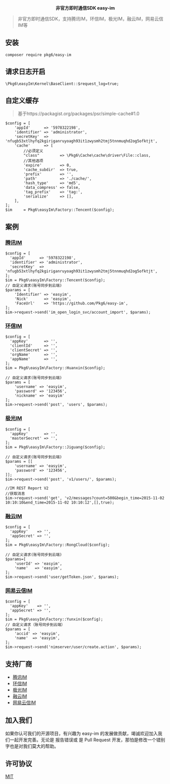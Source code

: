 <p align="center">
	<strong>非官方即时通信SDK easy-im</strong>
</p>

> 非官方即时通信SDK，支持腾讯IM，环信IM，极光IM，融云IM，网易云信IM等


## 安装

~~~~
composer require pkg6/easy-im
~~~~

## 请求日志开启

~~~
\Pkg6\easyIm\Kernel\BaseClient::$request_log=true;
~~~

## 自定义缓存

> 基于https://packagist.org/packages/psr/simple-cache#1.0

~~~
$config = [
    'appId'      => '5978322198',
    'identifier' => 'administrator',
    'secretKey'  => 'nfugb53xtlhyfq2kgiriganruyoagh93it1zwysmh2tmj5tnnmuqhd2og5ofktjt',
    'cache'      => [
        //必须定义
        "class"         => \Pkg6\Cache\cache\driver\File::class,
        //其他选项
        'expire'        => 0,
        'cache_subdir'  => true,
        'prefix'        => '',
        'path'          => './cache/',
        'hash_type'     => 'md5',
        'data_compress' => false,
        'tag_prefix'    => 'tag:',
        'serialize'     => [],
    ],
];
$im     = Pkg6\easyIm\Factory::Tencent($config);
~~~


## 案例

### [腾讯IM](https://curl.qcloud.com/OcLpzLhC) 

~~~
$config = [
  'appId'      => '5978322198',
  'identifier' => 'administrator',
  'secretKey'  => 'nfugb53xtlhyfq2kgiriganruyoagh93it1zwysmh2tmj5tnnmuqhd2og5ofktjt',
];
$im = Pkg6\easyIm\Factory::Tencent($config);
// 自定义请求(账号同步到云端)
$params = [
    'Identifier' => 'easyim',
    'Nick'       => 'easyim',
    'FaceUrl'    => 'https://github.com/Pkg6/easy-im',
];
$im->request->send('im_open_login_svc/account_import', $params);
~~~

### [环信IM](https://www.easemob.com/) 

~~~
$config = [
  'appKey'       => '',
  'clientId'     => '',
  'clientSecret' => '',
  'orgName'      => '',
  'appName'      => '',
];
$im = Pkg6\easyIm\Factory::Huanxin($config);

// 自定义请求(账号同步到云端)
$params = [
    'username' => 'easyim',
    'password' => '123456',
    'nickname' => 'easyim'
];
$im->request->send('post', 'users', $params);
~~~

### [极光IM](https://www.jiguang.cn/im)

~~~
$config = [
  'appKey'       => '',
  'masterSecret' => '',
];
$im = Pkg6\easyIm\Factory::Jiguang($config);

// 自定义请求(账号同步到云端)
$params = [[
    'username' => 'easyim',
    'password' => '123456',
]];
$im->request->send('post', 'v1/users/', $params);

//IM REST Report V2
//获取消息
$im->request->send('get', 'v2/messages?count=500&begin_time=2015-11-02 10:10:10&end_time=2015-11-02 10:10:12',[],true);
~~~

### [融云IM](https://www.jiguang.cn/im) 

~~~
$config = [
  'appKey'    => '',
  'appSecret' => '',
];
$im = Pkg6\easyIm\Factory::RongCloud($config);

// 自定义请求(账号同步到云端)
$params=[
    'userId' => 'easyim',
    'name'   => 'easyim',
];
$im->request->send('user/getToken.json', $params);
~~~
###  [网易云信IM](https://yunxin.163.com/) 

~~~
$config = [
  'appKey'    => '',
  'appSecret' => '',
];
$im = Pkg6\easyIm\Factory::Yunxin($config);
// 自定义请求（账号同步到云端）
$params = [
    'accid' => 'easyim',
    'name'  => 'easyim',
];
$im->request->send('nimserver/user/create.action', $params);
~~~




## 支持厂商

- [腾讯IM](https://curl.qcloud.com/OcLpzLhC) 
- [环信IM](https://www.easemob.com/) 
- [极光IM](https://www.jiguang.cn/im)
- [融云IM](https://www.jiguang.cn/im) 
- [网易云信IM](https://yunxin.163.com/) 



##  加入我们

如果你认可我们的开源项目，有兴趣为 easy-im 的发展做贡献，竭诚欢迎加入我们一起开发完善。无论是 报告错误或 是 Pull Request 开发，那怕是修改一个错别字也是对我们莫大的帮助。


##  许可协议
[MIT](https://opensource.org/licenses/MIT)
